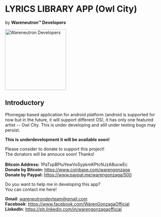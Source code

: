 # **LYRICS LIBRARY APP** (Owl City)
by **Wareneutron&#8482; Developers**

<a href="https://warengonzaga.github.io/sites/wareneutrondevteam.html" target="_blank"><img src="http://warengonzaga.github.io/sites/assets/img/wrndevteam-logo.jpg" alt="Wareneutron Developers" width="200px" height="auto"/></a>

## Introductory ##

Phonegap based application for android platform (android is supported for now but in the future, it will support different OS), it has only one featured artist -- Owl City. This is under developing and still under testing bugs may persist.

<b>This is underdevelopment it will be available soon!</b> <br>

Please consider to donate to support this project! <br/>
The donators will be annouce soon! Thanks! <br/><br/>
<b>Bitcoin Address:</b> 1PaTxpBPtuYewVo5ypkmKPtcNJzA8ucwEc <br/>
<b>Donate by Bitcoin:</b> https://www.coinbase.com/warengonzaga <br/>
<b>Donate by Paypal:</b> https://www.paypal.me/warengonzaga/500

Do you want to help me in developing this app?<br>
You can contact me here!

**Gmail**: wareneutrondevteam@gmail.com <br/>
**Facebook**: https://www.facebook.com/WarenGonzagaOfficial <br/>
**LinkedIn**: https://ph.linkedin.com/in/warengonzagaofficial
